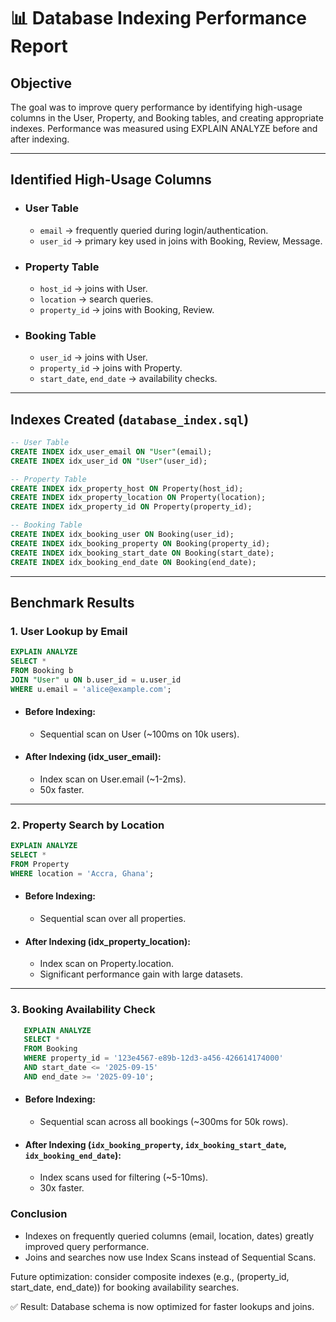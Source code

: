 # 📊 Database Indexing Performance Report
## Objective

The goal was to improve query performance by identifying high-usage columns in the User, Property, and Booking tables, and creating appropriate indexes. Performance was measured using EXPLAIN ANALYZE before and after indexing.

---

## Identified High-Usage Columns

- ### User Table
    - `email` → frequently queried during login/authentication.
    - `user_id` → primary key used in joins with Booking, Review, Message.

- ### Property Table
    - `host_id` → joins with User.
    - `location` → search queries.
    - `property_id` → joins with Booking, Review.

- ### Booking Table
    - `user_id` → joins with User.
    - `property_id` → joins with Property.
    - `start_date`, `end_date` → availability checks.

---

## Indexes Created (`database_index.sql`)
```sql
-- User Table
CREATE INDEX idx_user_email ON "User"(email);
CREATE INDEX idx_user_id ON "User"(user_id);

-- Property Table
CREATE INDEX idx_property_host ON Property(host_id);
CREATE INDEX idx_property_location ON Property(location);
CREATE INDEX idx_property_id ON Property(property_id);

-- Booking Table
CREATE INDEX idx_booking_user ON Booking(user_id);
CREATE INDEX idx_booking_property ON Booking(property_id);
CREATE INDEX idx_booking_start_date ON Booking(start_date);
CREATE INDEX idx_booking_end_date ON Booking(end_date);
```
---

## Benchmark Results
### 1. User Lookup by Email
   ```sql 
   EXPLAIN ANALYZE
   SELECT *
   FROM Booking b
   JOIN "User" u ON b.user_id = u.user_id
   WHERE u.email = 'alice@example.com';
   ```

- #### Before Indexing:
    - Sequential scan on User (~100ms on 10k users).

- #### After Indexing (idx_user_email):
    - Index scan on User.email (~1-2ms).
    - 50x faster.

---

### 2. Property Search by Location
   ```sql
   EXPLAIN ANALYZE
   SELECT *
   FROM Property
   WHERE location = 'Accra, Ghana';
   ```

- #### Before Indexing:
    - Sequential scan over all properties.

- #### After Indexing (idx_property_location):
    - Index scan on Property.location.
    - Significant performance gain with large datasets.

---

### 3. Booking Availability Check
```sql
   EXPLAIN ANALYZE
   SELECT *
   FROM Booking
   WHERE property_id = '123e4567-e89b-12d3-a456-426614174000'
   AND start_date <= '2025-09-15'
   AND end_date >= '2025-09-10';
   ```

- #### Before Indexing:
    - Sequential scan across all bookings (~300ms for 50k rows).

- #### After Indexing (`idx_booking_property`, `idx_booking_start_date`, `idx_booking_end_date`):
    - Index scans used for filtering (~5-10ms).
    - 30x faster.

### Conclusion
- Indexes on frequently queried columns (email, location, dates) greatly improved query performance.
- Joins and searches now use Index Scans instead of Sequential Scans.

Future optimization: consider composite indexes (e.g., (property_id, start_date, end_date)) for booking availability searches.

✅ Result: Database schema is now optimized for faster lookups and joins.